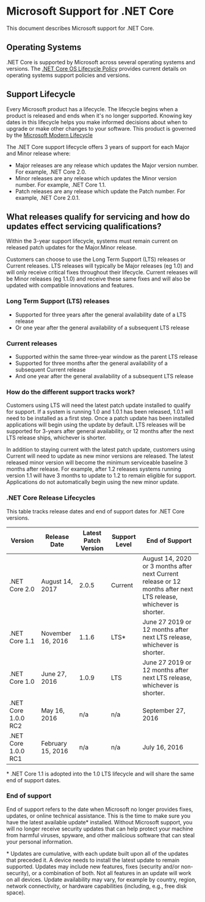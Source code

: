 # Microsoft Support for .NET Core

This document describes Microsoft support for .NET Core.

## Operating Systems

.NET Core is supported by Microsoft across several operating systems and versions. The [.NET Core OS Lifecycle Policy](https://github.com/dotnet/core/blob/master/os-lifecycle-policy.md) provides current details on operating systems support policies and versions.

## Support Lifecycle

Every Microsoft product has a lifecycle. The lifecycle begins when a product is released and ends when it's no longer supported. Knowing key dates in this lifecycle helps you make informed decisions about when to upgrade or make other changes to your software. This product is governed by the [Microsoft Modern Lifecycle](https://support.microsoft.com/en-us/help/30881/modern-lifecycle-policy)

The .NET Core support lifecycle offers 3 years of support for each Major and Minor release where:

* Major releases are any release which updates the Major version number. For example, .NET Core 2.0.
* Minor releases are any release which updates the Minor version number. For example, .NET Core 1.1.
* Patch releases are any release which update the Patch number. For example, .NET Core 2.0.1.

## What releases qualify for servicing and how do updates effect servicing qualifications?

Within the 3-year support lifecycle, systems must remain current on released patch updates for the Major.Minor release.

Customers can choose to use the Long Term Support (LTS) releases or Current releases. LTS releases will typically be Major releases (eg 1.0) and will only receive critical fixes throughout their lifecycle. Current releases will be Minor releases (eg 1.1.0) and receive these same fixes and will also be updated with compatible innovations and features.

### Long Term Support (LTS) releases

* Supported for three years after the general availability date of a LTS release
* Or one year after the general availability of a subsequent LTS release

### Current releases

* Supported within the same three-year window as the parent LTS release
* Supported for three months after the general availability of a subsequent Current release
* And one year after the general availability of a subsequent LTS release

### How do the different support tracks work?

Customers using LTS will need the latest patch update installed to qualify for support. If a system is running 1.0 and 1.0.1 has been released, 1.0.1 will need to be installed as a first step. Once a patch update has been installed applications will begin using the update by default. LTS releases will be supported for 3-years after general availability, or 12 months after the next LTS release ships, whichever is shorter.

In addition to staying current with the latest patch update, customers using Current will need to update as new minor versions are released. The latest released minor version will become the minimum serviceable baseline 3 months after release. For example, after 1.2 releases systems running version 1.1 will have 3 months to update to 1.2 to remain eligible for support. Applications do not automatically begin using the new minor update.

### .NET Core Release Lifecycles

This table tracks release dates and end of support dates for .NET Core versions.

|  Version  |  Release Date  | Latest Patch Version | Support Level | End of Support |
| -- | -- | -- | -- | -- |
| .NET Core 2.0 | August 14, 2017 | 2.0.5 | Current | August 14, 2020 or 3 months after next Current release or 12 months after next LTS release, whichever is shorter. |
| .NET Core 1.1 | November 16, 2016 | 1.1.6 | LTS\* | June 27 2019 or 12 months after next LTS release, whichever is shorter. |
| .NET Core 1.0 | June 27, 2016 | 1.0.9 | LTS | June 27 2019 or 12 months after next LTS release, whichever is shorter. |
| .NET Core 1.0.0 RC2 | May 16, 2016 | n/a | n/a | September 27, 2016 |
| .NET Core 1.0.0 RC1 | February 15, 2016 | n/a | n/a | July 16, 2016 |

\* .NET Core 1.1 is adopted into the 1.0 LTS lifecycle and will share the same end of support dates.

### End of support

End of support refers to the date when Microsoft no longer provides fixes, updates, or online technical assistance. This is the time to make sure you have the latest available update\* installed. Without Microsoft support, you will no longer receive security updates that can help protect your machine from harmful viruses, spyware, and other malicious software that can steal your personal information.

\* Updates are cumulative, with each update built upon all of the updates that preceded it. A device needs to install the latest update to remain supported. Updates may include new features, fixes (security and/or non-security), or a combination of both. Not all features in an update will work on all devices. Update availability may vary, for example by country, region, network connectivity, or hardware capabilities (including, e.g., free disk space).

